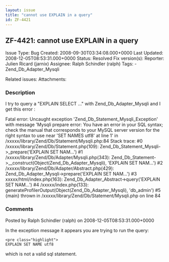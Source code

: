 ```yaml
---
layout: issue
title: "cannot use EXPLAIN in a query"
id: ZF-4421
---
```


ZF-4421: cannot use EXPLAIN in a query
--------------------------------------

 Issue Type: Bug Created: 2008-09-30T03:34:08.000+0000 Last Updated: 2008-12-05T08:53:31.000+0000 Status: Resolved Fix version(s): 
 Reporter:  Julien Ricard (jarnix)  Assignee:  Ralph Schindler (ralph)  Tags: - Zend\_Db\_Adapter\_Mysqli
 
 Related issues: 
 Attachments: 
### Description

I try to query a "EXPLAIN SELECT ..." with Zend\_Db\_Adapter\_Mysqli and I get this error :

Fatal error: Uncaught exception 'Zend\_Db\_Statement\_Mysqli\_Exception' with message 'Mysqli prepare error: You have an error in your SQL syntax; check the manual that corresponds to your MySQL server version for the right syntax to use near 'SET NAMES utf8' at line 1' in /xxxxx/library/Zend/Db/Statement/Mysqli.php:84 Stack trace: #0 /xxxxx/library/Zend/Db/Statement.php(109): Zend\_Db\_Statement\_Mysqli->\_prepare('EXPLAIN SET NAM...') #1 /xxxxx/library/Zend/Db/Adapter/Mysqli.php(343): Zend\_Db\_Statement->\_\_construct(Object(Zend\_Db\_Adapter\_Mysqli), 'EXPLAIN SET NAM...') #2 /xxxxx/library/Zend/Db/Adapter/Abstract.php(429): Zend\_Db\_Adapter\_Mysqli->prepare('EXPLAIN SET NAM...') #3 xxxxx/html/index.php(163): Zend\_Db\_Adapter\_Abstract->query('EXPLAIN SET NAM...') #4 /xxxxx/index.php(133): generateProfilerOutput(Object(Zend\_Db\_Adapter\_Mysqli), 'db\_admin') #5 {main} thrown in /xxxxx/library/Zend/Db/Statement/Mysqli.php on line 84

 

 

### Comments

Posted by Ralph Schindler (ralph) on 2008-12-05T08:53:31.000+0000

In the exception message it appears you are trying to run the query:

 
    <pre class="highlight">
    EXPLAIN SET NAME utf8


which is not a valid sql statement.

 

 